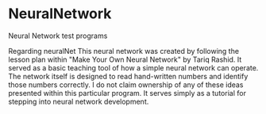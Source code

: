 # NeuralNetwork
Neural Network test programs

Regarding neuralNet
This neural network was created by following the lesson plan within "Make Your Own Neural Network" by Tariq Rashid. It served as a basic teaching tool of how a simple neural network can operate. The network itself is designed to read hand-written numbers and identify those numbers correctly. I do not claim ownership of any of these ideas presented within this particular program. It serves simply as a tutorial for stepping into neural network development.

